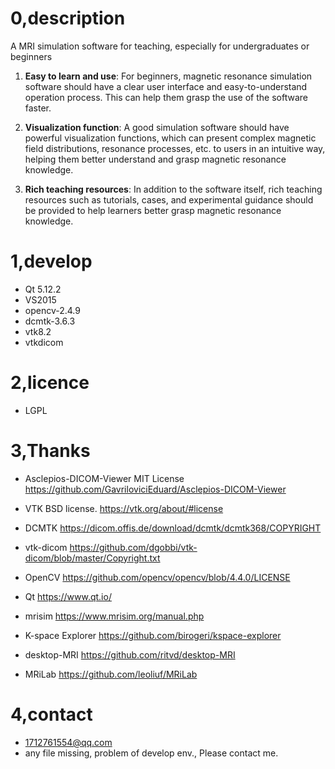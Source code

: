 # 0,description
A MRI simulation software for teaching, especially for undergraduates or beginners

1. **Easy to learn and use**: For beginners, magnetic resonance simulation software should have a clear user interface and easy-to-understand operation process. This can help them grasp the use of the software faster.

2. **Visualization function**: A good simulation software should have powerful visualization functions, which can present complex magnetic field distributions, resonance processes, etc. to users in an intuitive way, helping them better understand and grasp magnetic resonance knowledge.

3. **Rich teaching resources**: In addition to the software itself, rich teaching resources such as tutorials, cases, and experimental guidance should be provided to help learners better grasp magnetic resonance knowledge.

# 1,develop
- Qt 5.12.2
- VS2015
- opencv-2.4.9
- dcmtk-3.6.3
- vtk8.2
- vtkdicom

# 2,licence
- LGPL

# 3,Thanks
- Asclepios-DICOM-Viewer   MIT License
https://github.com/GavriloviciEduard/Asclepios-DICOM-Viewer

- VTK BSD license.
https://vtk.org/about/#license

- DCMTK 
https://dicom.offis.de/download/dcmtk/dcmtk368/COPYRIGHT

- vtk-dicom
https://github.com/dgobbi/vtk-dicom/blob/master/Copyright.txt

- OpenCV
https://github.com/opencv/opencv/blob/4.4.0/LICENSE

- Qt
https://www.qt.io/

- mrisim
https://www.mrisim.org/manual.php

- K-space Explorer
https://github.com/birogeri/kspace-explorer

- desktop-MRI
https://github.com/ritvd/desktop-MRI

- MRiLab
https://github.com/leoliuf/MRiLab

# 4,contact
- 1712761554@qq.com
- any file missing, problem of develop env., Please contact me.

